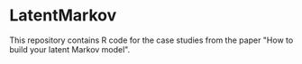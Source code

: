 # LatentMarkov

This repository contains R code for the case studies from the paper "How to build your latent Markov model".
